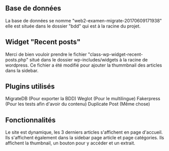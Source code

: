 ## Base de données

La base de données se nomme "web2-examen-migrate-20170609171938" elle est située dans le dossier "bdd" qui est à la racine du projet.

## Widget "Recent posts"

Merci de bien vouloir prendre le fichier "class-wp-widget-recent-posts.php" situé dans le dossier wp-includes/widgets à la racine de wordpress. Ce fichier a été modifié pour ajouter la thummbnail des articles dans la sidebar.

## Plugins utilisés

MigrateDB (Pour exporter la BDD)
Weglot (Pour le multilingue)
Fakerpress (Pour les tests afin d'avoir du contenu)
Duplicate Post (Même chose)

## Fonctionnalités

Le site est dynamique, les 3 derniers articles s'affichent en page d'accueil. Ils s'affichent également dans la sidebar page article et page catégories.
Ils affichent la thumbnail, un bouton pour y accéder et un extrait.
